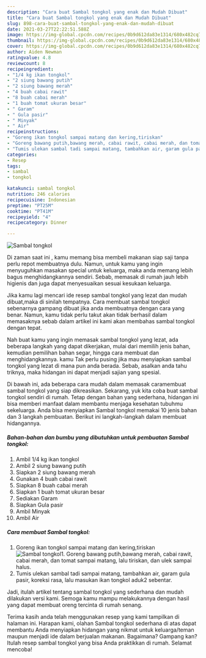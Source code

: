 ```yaml
---
description: "Cara buat Sambal tongkol yang enak dan Mudah Dibuat"
title: "Cara buat Sambal tongkol yang enak dan Mudah Dibuat"
slug: 898-cara-buat-sambal-tongkol-yang-enak-dan-mudah-dibuat
date: 2021-03-27T22:22:51.588Z
image: https://img-global.cpcdn.com/recipes/0b9d612da83e1314/680x482cq70/sambal-tongkol-foto-resep-utama.jpg
thumbnail: https://img-global.cpcdn.com/recipes/0b9d612da83e1314/680x482cq70/sambal-tongkol-foto-resep-utama.jpg
cover: https://img-global.cpcdn.com/recipes/0b9d612da83e1314/680x482cq70/sambal-tongkol-foto-resep-utama.jpg
author: Aiden Newman
ratingvalue: 4.8
reviewcount: 8
recipeingredient:
- "1/4 kg ikan tongkol"
- "2 siung bawang putih"
- "2 siung bawang merah"
- "4 buah cabai rawit"
- "8 buah cabai merah"
- "1 buah tomat ukuran besar"
- " Garam"
- " Gula pasir"
- " Minyak"
- " Air"
recipeinstructions:
- "Goreng ikan tongkol sampai matang dan kering,tiriskan"
- "Goreng bawang putih,bawang merah, cabai rawit, cabai merah, dan tomat sampai matang, lalu tiriskan, dan ulek sampai halus."
- "Tumis ulekan sambal tadi sampai matang, tambahkan air, garam gula pasir, koreksi rasa, lalu masukan ikan tongkol aduk2 sebentar."
categories:
- Resep
tags:
- sambal
- tongkol

katakunci: sambal tongkol 
nutrition: 246 calories
recipecuisine: Indonesian
preptime: "PT25M"
cooktime: "PT41M"
recipeyield: "4"
recipecategory: Dinner

---
```



![Sambal tongkol](https://img-global.cpcdn.com/recipes/0b9d612da83e1314/680x482cq70/sambal-tongkol-foto-resep-utama.jpg)

Di zaman  saat ini , kamu memang bisa membeli makanan siap saji tanpa perlu repot membuatnya dulu. Namun, untuk kamu yang ingin menyuguhkan masakan special untuk keluarga, maka anda memang lebih bagus menghidangkannya sendiri. Sebab, memasak di rumah jauh lebih higienis dan juga dapat menyesuaikan sesuai kesukaan keluarga.

Jika kamu lagi mencari ide resep sambal tongkol yang lezat dan mudah dibuat,maka di sinilah tempatnya. Cara membuat sambal tongkol  sebenarnya gampang dibuat jika anda membuatnya dengan cara yang benar. Namun, kamu tidak perlu takut akan tidak berhasil dalam memasaknya 
sebab dalam artikel ini kami akan membahas sambal tongkol dengan tepat.  



Nah buat kamu yang ingin memasak sambal tongkol yang lezat, ada beberapa langkah yang dapat dikerjakan, mulai dari memilih jenis bahan, kemudian pemilihan bahan segar, hingga cara membuat dan menghidangkannya. kamu Tak perlu pusing jika mau menyiapkan sambal tongkol yang lezat di mana pun anda berada. Sebab, asalkan anda  tahu triknya, maka hidangan ini dapat menjadi sajian yang spesial.

Di bawah ini, ada beberapa cara mudah dalam memasak caramembuat sambal tongkol yang siap dikreasikan. Sekarang, yuk kita coba buat sambal tongkol sendiri di rumah. Tetap dengan bahan yang sederhana, hidangan ini bisa memberi manfaat dalam membantu menjaga kesehatan tubuhmu sekeluarga. Anda bisa menyiapkan Sambal tongkol memakai 10 jenis bahan dan 3 langkah pembuatan. Berikut ini langkah-langkah dalam membuat hidangannya.

<!--inarticleads1-->

##### Bahan-bahan dan bumbu yang dibutuhkan untuk pembuatan Sambal tongkol:

1. Ambil 1/4 kg ikan tongkol
1. Ambil 2 siung bawang putih
1. Siapkan 2 siung bawang merah
1. Gunakan 4 buah cabai rawit
1. Siapkan 8 buah cabai merah
1. Siapkan 1 buah tomat ukuran besar
1. Sediakan  Garam
1. Siapkan  Gula pasir
1. Ambil  Minyak
1. Ambil  Air




<!--inarticleads2-->

##### Cara membuat Sambal tongkol:

1. Goreng ikan tongkol sampai matang dan kering,tiriskan
<img src="https://img-global.cpcdn.com/steps/17d96c9f0f1067c1/160x128cq70/sambal-tongkol-langkah-memasak-1-foto.jpg" alt="Sambal tongkol">1. Goreng bawang putih,bawang merah, cabai rawit, cabai merah, dan tomat sampai matang, lalu tiriskan, dan ulek sampai halus.
1. Tumis ulekan sambal tadi sampai matang, tambahkan air, garam gula pasir, koreksi rasa, lalu masukan ikan tongkol aduk2 sebentar.




Jadi, itulah artikel tentang  sambal tongkol  yang sederhana dan mudah dilakukan versi kami. Semoga kamu mampu melakukannya dengan hasil yang dapat membuat oreng tercinta di rumah senang. 

Terima kasih anda telah menggunakan resep yang kami tampilkan di halaman ini. Harapan kami, olahan  Sambal tongkol sederhana di atas dapat membantu Anda menyiapkan hidangan yang nikmat untuk keluarga/teman maupun menjadi ide dalam berjualan makanan. Bagaimana? Gampang kan? Itulah resep sambal tongkol yang bisa Anda praktikkan di rumah. Selamat mencoba!

